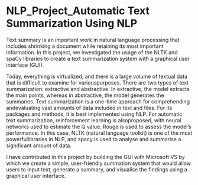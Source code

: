 # NLP_Project_Automatic Text Summarization Using NLP

Text summary is an important work in natural language processing that includes shrinking a document while retaining its most important information. In this project, we investigated the usage of the NLTK and spaCy libraries to create a text summarization system with a graphical user interface (GUI).

Today, everything is virtualized, and there is a large volume of textual data that is difficult to examine for variouspurposes. There are two types of text summarization: extractive and abstractive. In extractive, the model extracts the main points, whereas in abstractive, the model generates the summaries. Text summarization is a one-time approach for comprehending andevaluating vast amounts of data included in text and files. For its packages and methods, it is best implemented using NLP. For automatic text summarization, reinforcement learning is alsoproposed, with neural networks used to estimate the Q value. Rouge is used to assess the model’s performance. In this case, NLTK (natural language toolkit) is one of the most powerfullibraries in NLP, and spacy is used to analyse and summarise a significant amount of data.

I have contributed in this project by building the GUI with Microsoft VS by which we create a simple, user-friendly summation system that would allow users to input text, generate a summary, and visualise the findings using a graphical user interface.

